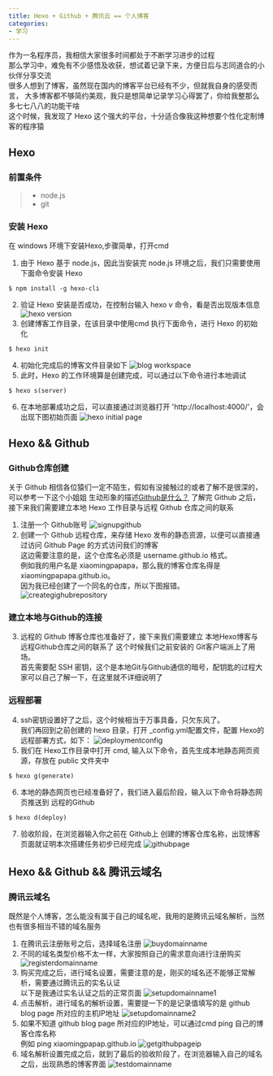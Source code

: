 ```yaml
---
title: Hexo + Github + 腾讯云 == 个人博客
categories:
- 学习
---
```

作为一名程序员，我相信大家很多时间都处于不断学习进步的过程  
那么学习中，难免有不少感悟及收获，想试着记录下来，方便日后与志同道合的小伙伴分享交流  
很多人想到了博客，虽然现在国内的博客平台已经有不少，但就我自身的感受而言，
大多博客都不够简约美观，我只是想简单记录学习心得罢了，你给我整那么多七七八八的功能干啥  
这个时候，我发现了 Hexo 这个强大的平台，十分适合像我这种想要个性化定制博客的程序猿

## Hexo
### 前置条件
> * node.js
> * git
### 安装 Hexo
在 windows 环境下安装Hexo,步骤简单，打开cmd
1. 由于 Hexo 基于 node.js，因此当安装完 node.js 环境之后，我们只需要使用下面命令安装 Hexo
```
$ npm install -g hexo-cli
```
2. 验证 Hexo 安装是否成功，在控制台输入 hexo v 命令，看是否出现版本信息
![hexo version](https://github.com/Xiaomingpapapa/Blog-Picture/blob/master/Post%20Picture/Hexo%20Blog/hexoversion.PNG?raw=true)
3. 创建博客工作目录，在该目录中使用cmd 执行下面命令，进行 Hexo 的初始化
```
$ hexo init
```
4. 初始化完成后的博客文件目录如下
![blog workspace](https://github.com/Xiaomingpapapa/Blog-Picture/blob/master/Post%20Picture/Hexo%20Blog/blogworkspace.PNG?raw=true)
5. 此时，Hexo 的工作环境算是创建完成，可以通过以下命令进行本地调试
```
$ hexo s(server)
```
6. 在本地部署成功之后，可以直接通过浏览器打开 'http://localhost:4000/'，会出现下图初始页面
![hexo initial page](https://github.com/Xiaomingpapapa/Blog-Picture/blob/master/Post%20Picture/Hexo%20Blog/bloginitialpage.PNG?raw=true)

## Hexo && Github
### Github仓库创建
关于 Github 相信各位猿们一定不陌生，假如有没接触过的或者了解不是很深的，可以参考一下这个小姐姐
生动形象的描述[Github是什么？](https://www.zhihu.com/question/20070065)
了解完 Github 之后，接下来我们需要建立本地 Hexo 工作目录与远程 Github 仓库之间的联系
1. 注册一个 Github账号
![signupgithub](https://github.com/Xiaomingpapapa/Blog-Picture/blob/master/Post%20Picture/Hexo%20Blog/signupgithub.PNG?raw=true)
2. 创建一个 Github 远程仓库，来存储 Hexo 发布的静态资源，以便可以直接通过访问 Github Page 的方式访问我们的博客   
这边需要注意的是，这个仓库名必须是 username.github.io 格式。  
例如我的用户名是 xiaomingpapapa，那么我的博客仓库名得是 xiaomingpapapa.github.io。  
因为我已经创建了一个同名的仓库，所以下图报错。
![creategighubrepository](https://github.com/Xiaomingpapapa/Blog-Picture/blob/master/Post%20Picture/Hexo%20Blog/crategithubrepository.PNG?raw=true)
### 建立本地与Github的连接
3. 远程的 Github 博客仓库也准备好了，接下来我们需要建立 本地Hexo博客与远程Github仓库之间的联系了
这个时候我们之前安装的 Git客户端派上了用场。  
首先需要配 SSH 密钥，这个是本地Git与Github通信的暗号，配钥匙的过程大家可以自己了解一下，在这里就不详细说明了
### 远程部署
4. ssh密钥设置好了之后，这个时候相当于万事具备，只欠东风了。  
我们再回到之前创建的 hexo 目录，打开 _config.yml配置文件，配置 Hexo的远程部署方式，如下：
![deploymentconfig](https://github.com/Xiaomingpapapa/Blog-Picture/blob/master/Post%20Picture/Hexo%20Blog/deploymentconfig.PNG?raw=true)
5. 我们在 Hexo工作目录中打开 cmd, 输入以下命令，首先生成本地静态网页资源，存放在 public 文件夹中
```
$ hexo g(generate)
```
6. 本地的静态网页也已经准备好了，我们进入最后阶段，输入以下命令将静态网页推送到 远程的Github
```
$ hexo d(deploy)
```
7. 验收阶段，在浏览器输入你之前在 Github上 创建的博客仓库名称，出现博客页面就证明本次搭建任务初步已经完成
![githubpage](https://github.com/Xiaomingpapapa/Blog-Picture/blob/master/Post%20Picture/Hexo%20Blog/githubpage.PNG?raw=true)

## Hexo && Github && 腾讯云域名
### 腾讯云域名
既然是个人博客，怎么能没有属于自己的域名呢，我用的是腾讯云域名解析，当然也有很多相当不错的域名服务
1. 在腾讯云注册账号之后，选择域名注册
![buydomainname](https://github.com/Xiaomingpapapa/Blog-Picture/blob/master/Post%20Picture/Hexo%20Blog/buydomainname.PNG?raw=true)
2. 不同的域名类型价格不太一样，大家按照自己的需求意向进行注册购买
![registerdomainname](https://github.com/Xiaomingpapapa/Blog-Picture/blob/master/Post%20Picture/Hexo%20Blog/registerdomainname.PNG?raw=true)
3. 购买完成之后，进行域名设置，需要注意的是，刚买的域名还不能够正常解析，需要通过腾讯云的实名认证  
以下是我通过实名认证之后的正常页面
![setupdomainname1](https://github.com/Xiaomingpapapa/Blog-Picture/blob/master/Post%20Picture/Hexo%20Blog/setupdomainname1.PNG?raw=true)
4. 点击解析，进行域名的解析设置，需要提一下的是记录值填写的是 github blog page 所对应的主机IP地址
![setupdomainname2](https://github.com/Xiaomingpapapa/Blog-Picture/blob/master/Post%20Picture/Hexo%20Blog/setupdomainname2.PNG?raw=true)
5. 如果不知道 github blog page 所对应的IP地址，可以通过cmd ping 自己的博客仓库名称  
例如 ping xiaomingpapap.github.io
![getgithubpageip](https://github.com/Xiaomingpapapa/Blog-Picture/blob/master/Post%20Picture/Hexo%20Blog/getgithubpageip.PNG?raw=true)
6. 域名解析设置完成之后，就到了最后的验收阶段了，在浏览器输入自己的域名之后，出现熟悉的博客界面
![testdomainname](https://github.com/Xiaomingpapapa/Blog-Picture/blob/master/Post%20Picture/Hexo%20Blog/testdomianname.PNG?raw=true)








 


